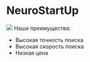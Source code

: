 # NeuroStartUp
![](https://netology-code.github.io/git-homeworks/introduction/assets/logo.png)
Наши преимущества:
* Высокая точность поиска
* Высокая скорость поиска
* Низкая цена